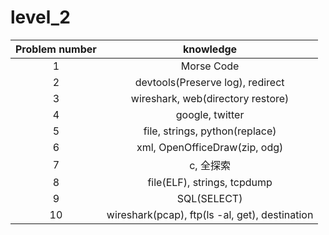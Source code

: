 # level_2

| Problem number | knowledge |
|:--------------:|:---------:|
|1 | Morse Code |
|2 | devtools(Preserve log), redirect |
|3 | wireshark, web(directory restore) |
|4 | google, twitter |
|5 | file, strings, python(replace) |
|6 | xml, OpenOfficeDraw(zip, odg) |
|7 | c, 全探索 |
|8 | file(ELF), strings, tcpdump |
|9 | SQL(SELECT) |
|10 | wireshark(pcap), ftp(ls -al, get), destination |
